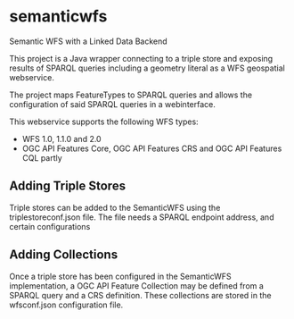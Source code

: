 # semanticwfs
Semantic WFS with a Linked Data Backend

This project is a Java wrapper connecting to a triple store and exposing results of SPARQL queries including a geometry literal as a WFS geospatial webservice.

The project maps FeatureTypes to SPARQL queries and allows the configuration of said SPARQL queries in a webinterface.

This webservice supports the following WFS types:

* WFS 1.0, 1.1.0 and 2.0
* OGC API Features Core, OGC API Features CRS and OGC API Features CQL partly

## Adding Triple Stores

Triple stores can be added to the SemanticWFS using the triplestoreconf.json file. The file needs a SPARQL endpoint address, and certain configurations

## Adding Collections

Once a triple store has been configured in the SemanticWFS implementation, a OGC API Feature Collection may be defined from a SPARQL query and a CRS definition.
These collections are stored in the wfsconf.json configuration file.

